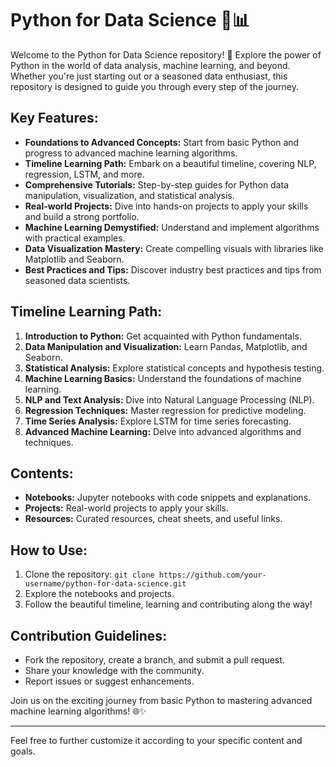 # Python for Data Science 🐍📊

Welcome to the Python for Data Science repository! 🚀 Explore the power of Python in the world of data analysis, machine learning, and beyond. Whether you're just starting out or a seasoned data enthusiast, this repository is designed to guide you through every step of the journey.

## Key Features:
- **Foundations to Advanced Concepts:** Start from basic Python and progress to advanced machine learning algorithms.
- **Timeline Learning Path:** Embark on a beautiful timeline, covering NLP, regression, LSTM, and more.
- **Comprehensive Tutorials:** Step-by-step guides for Python data manipulation, visualization, and statistical analysis.
- **Real-world Projects:** Dive into hands-on projects to apply your skills and build a strong portfolio.
- **Machine Learning Demystified:** Understand and implement algorithms with practical examples.
- **Data Visualization Mastery:** Create compelling visuals with libraries like Matplotlib and Seaborn.
- **Best Practices and Tips:** Discover industry best practices and tips from seasoned data scientists.

## Timeline Learning Path:
1. **Introduction to Python:** Get acquainted with Python fundamentals.
2. **Data Manipulation and Visualization:** Learn Pandas, Matplotlib, and Seaborn.
3. **Statistical Analysis:** Explore statistical concepts and hypothesis testing.
4. **Machine Learning Basics:** Understand the foundations of machine learning.
5. **NLP and Text Analysis:** Dive into Natural Language Processing (NLP).
6. **Regression Techniques:** Master regression for predictive modeling.
7. **Time Series Analysis:** Explore LSTM for time series forecasting.
8. **Advanced Machine Learning:** Delve into advanced algorithms and techniques.

## Contents:
- **Notebooks:** Jupyter notebooks with code snippets and explanations.
- **Projects:** Real-world projects to apply your skills.
- **Resources:** Curated resources, cheat sheets, and useful links.

## How to Use:
1. Clone the repository: `git clone https://github.com/your-username/python-for-data-science.git`
2. Explore the notebooks and projects.
3. Follow the beautiful timeline, learning and contributing along the way!

## Contribution Guidelines:
- Fork the repository, create a branch, and submit a pull request.
- Share your knowledge with the community.
- Report issues or suggest enhancements.

Join us on the exciting journey from basic Python to mastering advanced machine learning algorithms! 🌐✨

--- 

Feel free to further customize it according to your specific content and goals.
